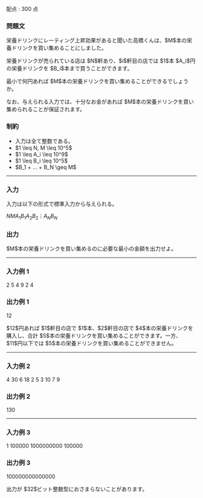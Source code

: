 
<div>

<span>

<span>

<p>
配点 : 300 点
</p>

<div>

<section>

### **問題文**

<p>
栄養ドリンクにレーティング上昇効果があると聞いた高橋くんは、$M$本の栄養ドリンクを買い集めることにしました。
</p>

<p>
栄養ドリンクが売られている店は $N$軒あり、$i$軒目の店では $1$本 $A_i$円の栄養ドリンクを $B_i$本まで買うことができます。
</p>

<p>
最小で何円あれば $M$本の栄養ドリンクを買い集めることができるでしょうか。
</p>

<p>
なお、与えられる入力では、十分なお金があれば $M$本の栄養ドリンクを買い集められることが保証されます。
</p>

</section>

</div>

<div>

<section>

### **制約**

<ul>

<li>
入力は全て整数である。
</li>

<li>
$1 \leq N, M \leq 10^5$
</li>

<li>
$1 \leq A_i \leq 10^9$
</li>

<li>
$1 \leq B_i \leq 10^5$
</li>

<li>
$B_1 + ... + B_N \geq M$
</li>

</ul>

</section>

</div>

---

<div>

<div>

<section>

### **入力**

<p>
入力は以下の形式で標準入力から与えられる。
</p>

<div>

$N$$M$$A_1$$B_1$$A_2$$B_2$$\vdots$$A_N$$B_N$
</div>

</section>

</div>

<div>

<section>

### **出力**

<p>
$M$本の栄養ドリンクを買い集めるのに必要な最小の金額を出力せよ。
</p>

</section>

</div>

</div>

---

<div>

<section>

### **入力例 1**

<div>

2 5
4 9
2 4

</div>

</section>

</div>

<div>

<section>

### **出力例 1**

<div>

12

</div>

<p>
$12$円あれば $1$軒目の店で $1$本、$2$軒目の店で $4$本の栄養ドリンクを購入し、合計 $5$本の栄養ドリンクを買い集めることができます。一方、$11$円以下では $5$本の栄養ドリンクを買い集めることができません。
</p>

</section>

</div>

---

<div>

<section>

### **入力例 2**

<div>

4 30
6 18
2 5
3 10
7 9

</div>

</section>

</div>

<div>

<section>

### **出力例 2**

<div>

130

</div>

</section>

</div>

---

<div>

<section>

### **入力例 3**

<div>

1 100000
1000000000 100000

</div>

</section>

</div>

<div>

<section>

### **出力例 3**

<div>

100000000000000

</div>

<p>
出力が $32$ビット整数型におさまらないことがあります。
</p>

</section>

</div>

</span>

</span>

</div>
